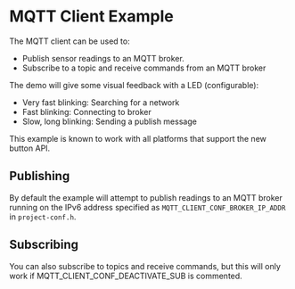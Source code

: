 MQTT Client Example
===================
The MQTT client can be used to:

* Publish sensor readings to an MQTT broker.
* Subscribe to a topic and receive commands from an MQTT broker

The demo will give some visual feedback with a LED (configurable):
* Very fast blinking: Searching for a network
* Fast blinking: Connecting to broker
* Slow, long blinking: Sending a publish message

This example is known to work with all platforms that support the new button
API.

Publishing
----------
By default the example will attempt to publish readings to an MQTT broker
running on the IPv6 address specified as `MQTT_CLIENT_CONF_BROKER_IP_ADDR` in
`project-conf.h`. 

Subscribing
-----------
You can also subscribe to topics and receive commands, but this will only
work if MQTT_CLIENT_CONF_DEACTIVATE_SUB is commented. 



